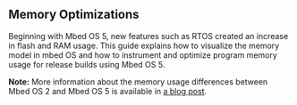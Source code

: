 ## Memory Optimizations

Beginning with Mbed OS 5, new features such as RTOS created an increase in flash and RAM usage. This guide explains how to visualize the memory model in mbed OS and how to instrument and optimize program memory usage for release builds using Mbed OS 5. 

<span class="notes">**Note:** More information about the memory usage differences between Mbed OS 2 and Mbed OS 5 is available in [a blog post](https://os.mbed.com/blog/entry/Optimizing-memory-usage-in-mbed-OS-52/).</span>
